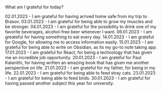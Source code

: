 What am I grateful for today?

02.01.2023 - I am grateful for having arrived home safe from my trip to Brasov.
03.01.2023 - I am grateful for being able to grow my muscles and be stronger.
04.01.2023 - I am grateful for the possibility to drink one of my favorite beverages, alcohol-free beer whenever I want.
06.01.2023 - I am greateful for having something to eat every day.
14.01.2023 - I am grateful for Google, for allowing me to access information easily.
15.01.2023 - I am grateful for being able to write on Obsidian, as its my go-to note taking app.
17.01.2023 - I am grateful for React, for being a technology that has given me an incredible job opportunity.
20.01.2023 - I am grateful for Paul Kalanithi, for having written an amazing book that has given me another perspective on life.
21.01.2023 - I am grateful for my father, for being in my life.
22.01.2023 - I am grateful for being able to feed stray cats.
23.01.2023 - I am grateful for being able to feed birds.
30.01.2023 - I am grateful for having passed another subject this year for university.